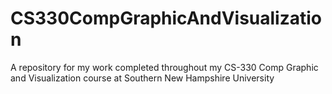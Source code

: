 # CS330CompGraphicAndVisualization
A repository for my work completed throughout my CS-330 Comp Graphic and Visualization course at Southern New Hampshire University
